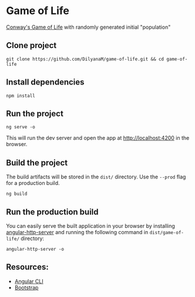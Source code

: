 # Game of Life
[Conway's Game of Life](https://en.wikipedia.org/wiki/Conway%27s_Game_of_Life) with randomly generated initial "population"

## Clone project

```
git clone https://github.com/DilyanaM/game-of-life.git && cd game-of-life
```

## Install dependencies
```
npm install
```

## Run the project
```
ng serve -o
```
This will run the dev server and open the app at [http://localhost:4200](http://localhost:4200) in the browser.

## Build the project
The build artifacts will be stored in the `dist/` directory. Use the `--prod` flag for a production build.
```
ng build
```

## Run the production build
You can easily serve the built application in your browser by installing [angular-http-server](https://www.npmjs.com/package/angular-http-server) and running the following command in `dist/game-of-life/` directory:
```
angular-http-server -o
```

## Resources:
- [Angular CLI](https://github.com/angular/angular-cli)
- [Bootstrap](https://getbootstrap.com/)
